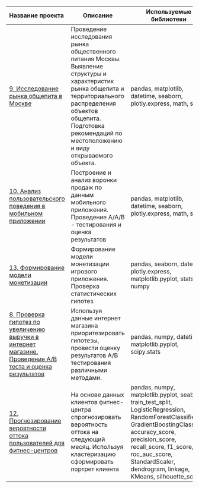 | Название проекта | Описание | Используемые библиотеки |
|:-----------------|----------|-------------------------|
|[9. Исследование рынка общепита в Москве](https://github.com/Alexei-Bondarev/Projects/tree/main/Projects/9.%20%D0%98%D1%81%D1%81%D0%BB%D0%B5%D0%B4%D0%BE%D0%B2%D0%B0%D0%BD%D0%B8%D0%B5%20%D1%80%D1%8B%D0%BD%D0%BA%D0%B0%20%D0%BE%D0%B1%D1%89%D0%B5%D0%BF%D0%B8%D1%82%D0%B0%20%D0%B2%20%D0%9C%D0%BE%D1%81%D0%BA%D0%B2%D0%B5)|Проведение исследования рынка общественного питания Москвы. Выявление структуры и характеристик рынка общепита и территориального распределения объектов общепита. Подготовка рекомендаций по местоположению и виду открываемого объекта.|pandas, matplotlib, datetime, seaborn, plotly.express, math, stats|
|[10. Анализ пользовательского поведения в мобильном приложении](https://github.com/Alexei-Bondarev/Projects/tree/main/Projects/10.%20%D0%90%D0%BD%D0%B0%D0%BB%D0%B8%D0%B7%20%D0%BF%D0%BE%D0%B2%D0%B5%D0%B4%D0%B5%D0%BD%D0%B8%D1%8F%20%D0%BF%D0%BE%D0%BB%D1%8C%D0%B7%D0%BE%D0%B2%D0%B0%D1%82%D0%B5%D0%BB%D0%B5%D0%B9)|Построение и анализ воронки продаж по данным мобильного приложения. Проведение A/A/B - тестирования и оценка результатов|pandas, matplotlib, datetime, seaborn, plotly.express, math, stats|
|[13. Формирование модели монетизации](https://github.com/Alexei-Bondarev/Projects/tree/main/Projects/13.%20%D0%A4%D0%BE%D1%80%D0%BC%D0%B8%D1%80%D0%BE%D0%B2%D0%B0%D0%BD%D0%B8%D0%B5%20%D0%BC%D0%BE%D0%B4%D0%B5%D0%BB%D0%B8%20%D0%BC%D0%BE%D0%BD%D0%B5%D1%82%D0%B8%D0%B7%D0%B0%D1%86%D0%B8%D0%B8)|Формирование модели монетизации игрового приложения. Проверка статистических гипотез.|pandas, seaborn, datetime, plotly.express, matplotlib.pyplot, stats, numpy|
|[8. Проверка гипотез по увеличению выручки в интернет магазине. Проведение A/B теста и оценка результатов](https://github.com/Alexei-Bondarev/Projects/tree/main/Projects/%D0%9F%D1%80%D0%B8%D0%BE%D1%80%D0%B8%D1%82%D0%B8%D0%B7%D0%B0%D1%86%D0%B8%D1%8F%20%D0%B3%D0%B8%D0%BF%D0%BE%D1%82%D0%B5%D0%B7)|Используя данные интернет магазина приоритезировать гипотезы, провести оценку результатов A/B тестирования различными методами.|pandas, numpy, datetime, matplotlib.pyplot, scipy.stats|
|[12. Прогнозирование вероятности оттока пользователей для фитнес-центров](https://github.com/Alexei-Bondarev/Projects/tree/main/Projects/12%20%D0%9F%D1%80%D0%BE%D0%B3%D0%BD%D0%BE%D0%B7%D0%B8%D1%80%D0%BE%D0%B2%D0%B0%D0%BD%D0%B8%D0%B5%20%D0%B2%D0%B5%D1%80%D0%BE%D1%8F%D1%82%D0%BD%D0%BE%D1%81%D1%82%D0%B8%20%D0%BE%D1%82%D1%82%D0%BE%D0%BA%D0%B0%20%D0%BA%D0%BB%D0%B8%D0%B5%D0%BD%D1%82%D0%BE%D0%B2%20%D1%84%D0%B8%D1%82%D0%BD%D0%B5%D1%81-%D1%86%D0%B5%D0%BD%D1%82%D1%80%D0%B0)|На основе данных клиентов фитнес-центра спрогнозировать вероятность оттока на следующий месяц. Используя кластеризацию сформировать портрет клиента|pandas, numpy, matplotlib.pyplot, seaborn, train_test_split, LogisticRegression, RandomForestClassifier, GradientBoostingClassifier, accuracy_score, precision_score, recall_score, f1_score, roc_auc_score, StandardScaler, dendrogram, linkage, KMeans, silhouette_score|
